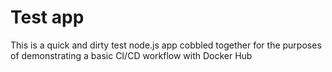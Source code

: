 # Test app

This is a quick and dirty test node.js app cobbled together for the purposes of demonstrating a basic CI/CD workflow with Docker Hub
